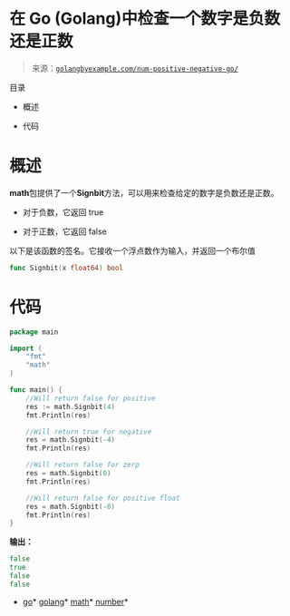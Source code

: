 <!--yml

类别：未分类

日期：2024-10-13 06:15:37

-->

# 在 Go (Golang)中检查一个数字是负数还是正数

> 来源：[`golangbyexample.com/num-positive-negative-go/`](https://golangbyexample.com/num-positive-negative-go/)

目录

+   概述

+   代码

# **概述**

**math**包提供了一个**Signbit**方法，可以用来检查给定的数字是负数还是正数。

+   对于负数，它返回 true

+   对于正数，它返回 false

以下是该函数的签名。它接收一个浮点数作为输入，并返回一个布尔值

```go
func Signbit(x float64) bool 
```

# **代码**

```go
package main

import (
    "fmt"
    "math"
)

func main() {
    //Will return false for positive
    res := math.Signbit(4)
    fmt.Println(res)

    //Will return true for negative
    res = math.Signbit(-4)
    fmt.Println(res)

    //Will return false for zerp
    res = math.Signbit(0)
    fmt.Println(res)

    //Will return false for positive float
    res = math.Signbit(-0)
    fmt.Println(res)
}
```

**输出：**

```go
false
true
false
false
```

+   [go](https://golangbyexample.com/tag/go/)*   [golang](https://golangbyexample.com/tag/golang/)*   [math](https://golangbyexample.com/tag/math/)*   [number](https://golangbyexample.com/tag/number/)*
